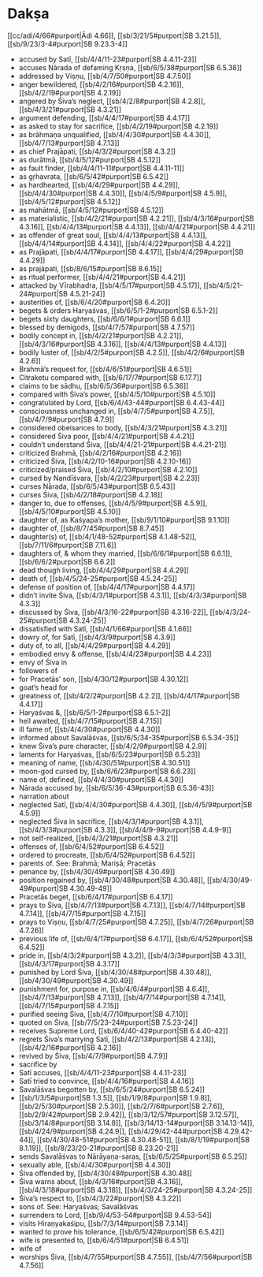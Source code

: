 # Dakṣa

[[cc/adi/4/66#purport|Ādi 4.66]], [[sb/3/21/5#purport|SB 3.21.5]], [[sb/9/23/3-4#purport|SB 9.23.3-4]]

* accused by Satī, [[sb/4/4/11-23#purport|SB 4.4.11-23]]
* accuses Nārada of defaming Kṛṣṇa, [[sb/6/5/38#purport|SB 6.5.38]]
* addressed by Viṣṇu, [[sb/4/7/50#purport|SB 4.7.50]]
* anger bewildered, [[sb/4/2/16#purport|SB 4.2.16]], [[sb/4/2/19#purport|SB 4.2.19]]
* angered by Śiva’s neglect, [[sb/4/2/8#purport|SB 4.2.8]], [[sb/4/3/21#purport|SB 4.3.21]]
* argument defending, [[sb/4/4/17#purport|SB 4.4.17]]
* as asked to stay for sacrifice, [[sb/4/2/19#purport|SB 4.2.19]]
* as brāhmaṇa unqualified, [[sb/4/4/30#purport|SB 4.4.30]], [[sb/4/7/13#purport|SB 4.7.13]]
* as chief Prajāpati, [[sb/4/3/2#purport|SB 4.3.2]]
* as durātmā, [[sb/4/5/12#purport|SB 4.5.12]]
* as fault finder, [[sb/4/4/11-11#purport|SB 4.4.11-11]]
* as gṛhavrata, [[sb/6/5/42#purport|SB 6.5.42]]
* as hardhearted, [[sb/4/4/29#purport|SB 4.4.29]], [[sb/4/4/30#purport|SB 4.4.30]], [[sb/4/5/9#purport|SB 4.5.9]], [[sb/4/5/12#purport|SB 4.5.12]]
* as mahātmā, [[sb/4/5/12#purport|SB 4.5.12]]
* as materialistic, [[sb/4/2/21#purport|SB 4.2.21]], [[sb/4/3/16#purport|SB 4.3.16]], [[sb/4/4/13#purport|SB 4.4.13]], [[sb/4/4/21#purport|SB 4.4.21]]
* as offender of great soul, [[sb/4/4/13#purport|SB 4.4.13]], [[sb/4/4/14#purport|SB 4.4.14]], [[sb/4/4/22#purport|SB 4.4.22]]
* as Prajāpati, [[sb/4/4/17#purport|SB 4.4.17]], [[sb/4/4/29#purport|SB 4.4.29]]
* as prajāpati, [[sb/8/6/15#purport|SB 8.6.15]]
* as ritual performer, [[sb/4/4/21#purport|SB 4.4.21]]
* attacked by Vīrabhadra, [[sb/4/5/17#purport|SB 4.5.17]], [[sb/4/5/21-24#purport|SB 4.5.21-24]]
* austerities of, [[sb/6/4/20#purport|SB 6.4.20]]
* begets & orders Haryaśvas, [[sb/6/5/1-2#purport|SB 6.5.1-2]]
* begets sixty daughters, [[sb/6/6/1#purport|SB 6.6.1]]
* blessed by demigods, [[sb/4/7/57#purport|SB 4.7.57]]
* bodily concept in, [[sb/4/2/21#purport|SB 4.2.21]], [[sb/4/3/16#purport|SB 4.3.16]], [[sb/4/4/13#purport|SB 4.4.13]]
* bodily luster of, [[sb/4/2/5#purport|SB 4.2.5]], [[sb/4/2/6#purport|SB 4.2.6]]
* Brahmā’s request for, [[sb/4/6/51#purport|SB 4.6.51]]
* Citraketu compared with, [[sb/6/17/7#purport|SB 6.17.7]]
* claims to be sādhu, [[sb/6/5/36#purport|SB 6.5.36]]
* compared with Śiva’s power, [[sb/4/5/10#purport|SB 4.5.10]]
* congratulated by Lord, [[sb/6/4/43-44#purport|SB 6.4.43-44]]
* consciousness unchanged in, [[sb/4/7/5#purport|SB 4.7.5]], [[sb/4/7/9#purport|SB 4.7.9]]
* considered obeisances to body, [[sb/4/3/21#purport|SB 4.3.21]]
* considered Śiva poor, [[sb/4/4/21#purport|SB 4.4.21]]
* couldn’t understand Śiva, [[sb/4/4/21-21#purport|SB 4.4.21-21]]
* criticized Brahmā, [[sb/4/2/16#purport|SB 4.2.16]]
* criticized Śiva, [[sb/4/2/10-16#purport|SB 4.2.10-16]]
* criticized/praised Śiva, [[sb/4/2/10#purport|SB 4.2.10]]
* cursed by Nandīśvara, [[sb/4/2/23#purport|SB 4.2.23]]
* curses Nārada, [[sb/6/5/43#purport|SB 6.5.43]]
* curses Śiva, [[sb/4/2/18#purport|SB 4.2.18]]
* danger to, due to offenses, [[sb/4/5/9#purport|SB 4.5.9]], [[sb/4/5/10#purport|SB 4.5.10]]
* daughter of, as Kaśyapa’s mother, [[sb/9/1/10#purport|SB 9.1.10]]
* daughter of, [[sb/8/7/45#purport|SB 8.7.45]]
* daughter(s) of, [[sb/4/1/48-52#purport|SB 4.1.48-52]], [[sb/7/11/6#purport|SB 7.11.6]]
* daughters of, & whom they married, [[sb/6/6/1#purport|SB 6.6.1]], [[sb/6/6/2#purport|SB 6.6.2]]
* dead though living, [[sb/4/4/29#purport|SB 4.4.29]]
* death of, [[sb/4/5/24-25#purport|SB 4.5.24-25]]
* defense of position of, [[sb/4/4/17#purport|SB 4.4.17]]
* didn’t invite Śiva, [[sb/4/3/1#purport|SB 4.3.1]], [[sb/4/3/3#purport|SB 4.3.3]]
* discussed by Śiva, [[sb/4/3/16-22#purport|SB 4.3.16-22]], [[sb/4/3/24-25#purport|SB 4.3.24-25]]
* dissatisfied with Satī, [[sb/4/1/66#purport|SB 4.1.66]]
* dowry of, for Satī, [[sb/4/3/9#purport|SB 4.3.9]]
* duty of, to all, [[sb/4/4/29#purport|SB 4.4.29]]
* embodied envy & offense, [[sb/4/4/23#purport|SB 4.4.23]]
* envy of Śiva in 
* followers of 
* for Pracetās’ son, [[sb/4/30/12#purport|SB 4.30.12]]
* goat’s head for 
* greatness of, [[sb/4/2/2#purport|SB 4.2.2]], [[sb/4/4/17#purport|SB 4.4.17]]
* Haryaśvas &, [[sb/6/5/1-2#purport|SB 6.5.1-2]]
* hell awaited, [[sb/4/7/15#purport|SB 4.7.15]]
* ill fame of, [[sb/4/4/30#purport|SB 4.4.30]]
* informed about Savalāśvas, [[sb/6/5/34-35#purport|SB 6.5.34-35]]
* knew Śiva’s pure character, [[sb/4/2/9#purport|SB 4.2.9]]
* laments for Haryaśvas, [[sb/6/5/23#purport|SB 6.5.23]]
* meaning of name, [[sb/4/30/51#purport|SB 4.30.51]]
* moon-god cursed by, [[sb/6/6/23#purport|SB 6.6.23]]
* name of, defined, [[sb/4/4/30#purport|SB 4.4.30]]
* Nārada accused by, [[sb/6/5/36-43#purport|SB 6.5.36-43]]
* narration about 
* neglected Satī, [[sb/4/4/30#purport|SB 4.4.30]], [[sb/4/5/9#purport|SB 4.5.9]]
* neglected Śiva in sacrifice, [[sb/4/3/1#purport|SB 4.3.1]], [[sb/4/3/3#purport|SB 4.3.3]], [[sb/4/4/9-9#purport|SB 4.4.9-9]]
* not self-realized, [[sb/4/3/21#purport|SB 4.3.21]]
* offenses of, [[sb/6/4/52#purport|SB 6.4.52]]
* ordered to procreate, [[sb/6/4/52#purport|SB 6.4.52]]
* parents of. See: Brahmā; Mariṣā; Pracetās 
* penance by, [[sb/4/30/49#purport|SB 4.30.49]]
* position regained by, [[sb/4/30/48#purport|SB 4.30.48]], [[sb/4/30/49-49#purport|SB 4.30.49-49]]
* Pracetās beget, [[sb/6/4/17#purport|SB 6.4.17]]
* prays to Śiva, [[sb/4/7/13#purport|SB 4.7.13]], [[sb/4/7/14#purport|SB 4.7.14]], [[sb/4/7/15#purport|SB 4.7.15]]
* prays to Viṣṇu, [[sb/4/7/25#purport|SB 4.7.25]], [[sb/4/7/26#purport|SB 4.7.26]]
* previous life of, [[sb/6/4/17#purport|SB 6.4.17]], [[sb/6/4/52#purport|SB 6.4.52]]
* pride in, [[sb/4/3/2#purport|SB 4.3.2]], [[sb/4/3/3#purport|SB 4.3.3]], [[sb/4/3/17#purport|SB 4.3.17]]
* punished by Lord Śiva, [[sb/4/30/48#purport|SB 4.30.48]], [[sb/4/30/49#purport|SB 4.30.49]]
* punishment for, purpose in, [[sb/4/6/4#purport|SB 4.6.4]], [[sb/4/7/13#purport|SB 4.7.13]], [[sb/4/7/14#purport|SB 4.7.14]], [[sb/4/7/15#purport|SB 4.7.15]]
* purified seeing Śiva, [[sb/4/7/10#purport|SB 4.7.10]]
* quoted on Śiva, [[sb/7/5/23-24#purport|SB 7.5.23-24]]
* receives Supreme Lord, [[sb/6/4/40-42#purport|SB 6.4.40-42]]
* regrets Śiva’s marrying Satī, [[sb/4/2/13#purport|SB 4.2.13]], [[sb/4/2/16#purport|SB 4.2.16]]
* revived by Śiva, [[sb/4/7/9#purport|SB 4.7.9]]
* sacrifice by 
* Satī accuses, [[sb/4/4/11-23#purport|SB 4.4.11-23]]
* Satī tried to convince, [[sb/4/4/16#purport|SB 4.4.16]]
* Savalāśvas begotten by, [[sb/6/5/24#purport|SB 6.5.24]]
*  [[sb/1/3/5#purport|SB 1.3.5]], [[sb/1/9/8#purport|SB 1.9.8]], [[sb/2/5/30#purport|SB 2.5.30]], [[sb/2/7/6#purport|SB 2.7.6]], [[sb/2/9/42#purport|SB 2.9.42]], [[sb/3/12/57#purport|SB 3.12.57]], [[sb/3/14/8#purport|SB 3.14.8]], [[sb/3/14/13-14#purport|SB 3.14.13-14]], [[sb/4/24/9#purport|SB 4.24.9]], [[sb/4/29/42-44#purport|SB 4.29.42-44]], [[sb/4/30/48-51#purport|SB 4.30.48-51]], [[sb/8/1/19#purport|SB 8.1.19]], [[sb/8/23/20-21#purport|SB 8.23.20-21]]
* sends Savalāśvas to Nārāyaṇa-saras, [[sb/6/5/25#purport|SB 6.5.25]]
* sexually able, [[sb/4/4/30#purport|SB 4.4.30]]
* Śiva offended by, [[sb/4/30/48#purport|SB 4.30.48]]
* Śiva warns about, [[sb/4/3/16#purport|SB 4.3.16]], [[sb/4/3/18#purport|SB 4.3.18]], [[sb/4/3/24-25#purport|SB 4.3.24-25]]
* Śiva’s respect to, [[sb/4/3/22#purport|SB 4.3.22]]
* sons of. See: Haryaśvas; Savalāśvas 
* surrenders to Lord, [[sb/9/4/53-54#purport|SB 9.4.53-54]]
* visits Hiraṇyakaśipu, [[sb/7/3/14#purport|SB 7.3.14]]
* wanted to prove his tolerance, [[sb/6/5/42#purport|SB 6.5.42]]
* wife is presented to, [[sb/6/4/51#purport|SB 6.4.51]]
* wife of 
* worships Śiva, [[sb/4/7/55#purport|SB 4.7.55]], [[sb/4/7/56#purport|SB 4.7.56]]
